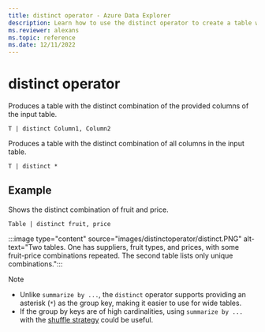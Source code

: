 ```yaml
---
title: distinct operator - Azure Data Explorer
description: Learn how to use the distinct operator to create a table with the distinct combination of the columns of the input table.
ms.reviewer: alexans
ms.topic: reference
ms.date: 12/11/2022
---
```

# distinct operator

Produces a table with the distinct combination of the provided columns of the input table.

```kusto
T | distinct Column1, Column2
```

Produces a table with the distinct combination of all columns in the input table.

```kusto
T | distinct *
```

## Example

Shows the distinct combination of fruit and price.

```kusto
Table | distinct fruit, price
```

:::image type="content" source="images/distinctoperator/distinct.PNG" alt-text="Two tables. One has suppliers, fruit types, and prices, with some fruit-price combinations repeated. The second table lists only unique combinations.":::

>[!NOTE]
>
> * Unlike `summarize by ...`, the `distinct` operator supports providing an asterisk (`*`) as the group key, making it easier to use for wide tables.
> * If the group by keys are of high cardinalities, using `summarize by ...` with the [shuffle strategy](shufflequery.md) could be useful.

